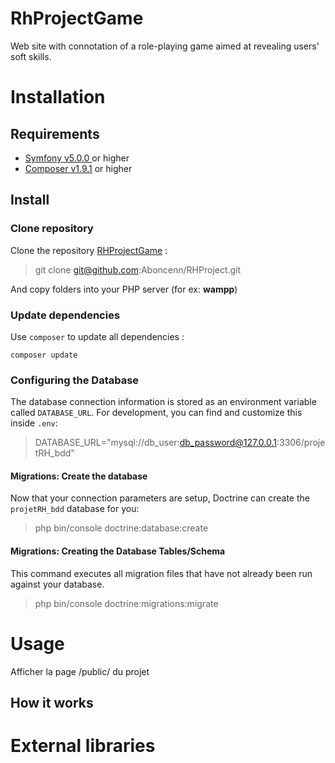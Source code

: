 
RhProjectGame
==============  
Web site with connotation of a role-playing game aimed at revealing users' soft skills.

# Installation

## Requirements

 - [Symfony v5.0.0 ](https://symfony.com/) or higher
 - [Composer v1.9.1](https://getcomposer.org/) or higher

## Install

### Clone repository

Clone the repository [RHProjectGame](https://github.com/Aboncenn/RHProject.git) :

> git clone git@github.com:Aboncenn/RHProject.git

And copy folders into your PHP server (for ex: **wampp**)


### Update dependencies

Use `composer` to update all dependencies :

`composer update` 


### Configuring the Database

The database connection information is stored as an environment variable called `DATABASE_URL`. For development, you can find and customize this inside `.env`:

> DATABASE_URL="mysql://db_user:db_password@127.0.0.1:3306/projetRH_bdd"

#### Migrations: Create the database

Now that your connection parameters are setup, Doctrine can create the `projetRH_bdd` database for you:

>  php bin/console doctrine:database:create

#### Migrations: Creating the Database Tables/Schema

This command executes all migration files that have not already been run against your database.

>  php bin/console doctrine:migrations:migrate

# Usage  
  Afficher la page /public/ du projet
  
## How it works

# External libraries
